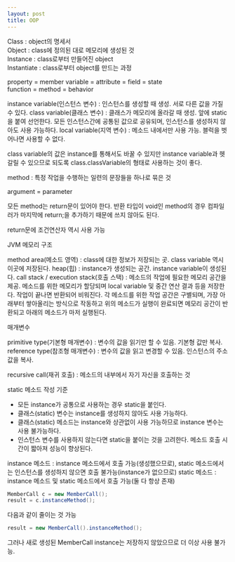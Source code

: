 ```yaml
---
layout: post
title: OOP
---
```


Class : object의 명세서<br>
Object : class에 정의된 대로 메모리에 생성된 것<br>
Instance : class로부터 만들어진 object<br>
Instantiate : class로부터 object를 만드는 과정<br>

property = member variable = attribute = field = state<br>
function = method = behavior<br>

instance variable(인스턴스 변수) : 인스턴스를 생성할 때 생성. 서로 다른 값을 가질 수 있다.
class variable(클래스 변수) : 클래스가 메모리에 올라갈 때 생성. 앞에 static을 붙여 선언한다. 모든 인스턴스간에 공통된 값으로 공유되며, 인스턴스를 생성하지 않아도 사용 가능하다.
local variable(지역 변수) : 메소드 내에서만 사용 가능. 블럭을 벗어나면 사용할 수 없다.

class variable의 값은 instance를 통해서도 바꿀 수 있지만 instance variable과 헷갈릴 수 있으므로 되도록 class.classVariable의 형태로 사용하는 것이 좋다.

method : 특정 작업을 수행하는 일련의 문장들을 하나로 묶은 것

argument = parameter

모든 method는 return문이 있어야 한다. 반환 타입이 void인 method의 경우 컴파일러가 마지막에 return;을 추가하기 때문에 쓰지 않아도 된다.

return문에 조건연산자 역시 사용 가능

JVM 메모리 구조

method area(메소드 영역) : class에 대한 정보가 저장되는 곳. class variable 역시 이곳에 저장된다.
heap(힙) : instance가 생성되는 공간. instance variable이 생성된다.
call stack / execution stack(호출 스택) : 메소드의 작업에 필요한 메모리 공간을 제공. 메소드를 위한 메모리가 할당되며 local variable 및 중간 연산 결과 등을 저장한다. 작업이 끝나면 반환되어 비워진다. 각 메소드를 위한 작업 공간은 구별되며, 가장 아래부터 쌓아올리는 방식으로 작동하고 위의 메소드가 실행이 완료되면 메모리 공간이 반환되고 아래의 메소드가 마저 실행된다.

매개변수

primitive type(기본형 매개변수) : 변수의 값을 읽기만 할 수 있음. 기본형 값만 복사.
reference type(참조형 매개변수) : 변수의 값을 읽고 변경할 수 있음. 인스턴스의 주소값을 복사.

recursive call(재귀 호출) : 메소드의 내부에서 자기 자신을 호출하는 것

static 메소드 작성 기준
- 모든 instance가 공통으로 사용하는 경우 static을 붙인다.
- 클래스(static) 변수는 instance를 생성하지 않아도 사용 가능하다.
- 클래스(static) 메소드는 instance와 상관없이 사용 가능하므로 instance 변수는 사용 불가능하다.
- 인스턴스 변수를 사용하지 않는다면 static을 붙이는 것을 고려한다. 메소드 호출 시간이 짧아져 성능이 향상된다.

instance 메소드 : instance 메소드에서 호출 가능(생성했으므로), static 메소드에서는 인스턴스를 생성하지 않으면 호출 불가능(instance가 없으므로)
static 메소드 : instance 메소드 및 static 메소드에서 호출 가능(둘 다 항상 존재)

```java
MemberCall c = new MemberCall();
result = c.instanceMethod();
```

다음과 같이 줄이는 것 가능

```java
result = new MemberCall().instanceMethod();
```

그러나 새로 생성된 MemberCall instance는 저장하지 않았으므로 더 이상 사용 불가능.


